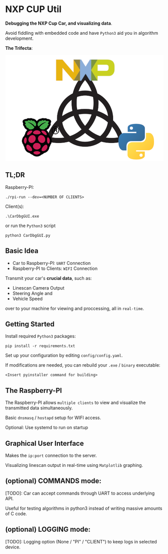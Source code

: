 # NXP CUP Util

**Debugging the NXP Cup Car, and visualizing data**.

Avoid fiddling with embedded code and have `Python3` aid you in algorithm development.

**The Trifecta**:

![](assets/the_trifecta.png)

## TL;DR
Raspberry-PI:

```
./rpi-run --dev=<NUMBER OF CLIENTS>
```

Client(s):

```
.\CarDbgGUI.exe
```
or run the `Python3` script
```
python3 CarDbgGUI.py
```

## Basic Idea

* Car to Raspberry-PI: `UART` Connection
* Raspberry-PI to Clients: `WIFI` Connection

Transmit your car's **crucial data**, such as:
  * Linescan Camera Output
  * Steering Angle and
  * Vehicle Speed

over to your machine for viewing and proccessing, all in `real-time`.

## Getting Started

Install required `Python3` packages:

```
pip install -r requirements.txt
```

Set up your configuration by editing `config/config.yaml`.

If modifications are needed, you can rebuild your `.exe` / `binary` executable:

```
<Insert pyinstaller command for building>
```

## The Raspberry-PI

The Raspberry-PI allows `multiple clients` to view and visualize the transmitted data
simultaneously.

Basic `dnsmasq` / `hostapd` setup for WIFI access.

Optional: Use systemd to run on startup

## Graphical User Interface

Makes the `ip:port` connection to the server.

Visualizing linescan output in real-time using `Matplotlib` graphing.

## (optional) COMMANDS mode:

[TODO]: Car can accept commands through UART to access underlying API.

Useful for testing algorithms in python3 instead of writing massive amounts of C code.

## (optional) LOGGING mode:

[TODO]: Logging option (None / "PI" / "CLIENT") to keep logs in selected device.